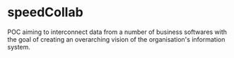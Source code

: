 # speedCollab
POC aiming to interconnect data from a number of business softwares with the goal of creating an overarching vision of the organisation's information system.
